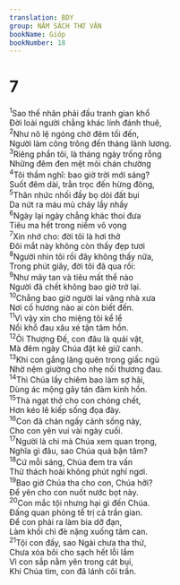 ```yaml
---
translation: BDY
group: NĂM SÁCH THƠ VĂN
bookName: Gióp 
bookNumber: 18
---
```


<div class="title"><h1>7</h1></div>
<span class="verse giop_7_1"><sup>1</sup>Sao thế nhân phải đấu tranh gian khổ<br/>Đời loài người chẳng khác lính đánh thuê,<br/></span>
<span class="verse giop_7_2"><sup>2</sup>Như nô lệ ngóng chờ đêm tối đến,<br/>Người làm công trông đến tháng lãnh lương.<br/></span>
<span class="verse giop_7_3"><sup>3</sup>Riêng phần tôi, là tháng ngày trống rỗng<br/>Những đêm đen mệt mỏi chán chường<br/></span>
<span class="verse giop_7_4"><sup>4</sup>Tôi thầm nghĩ: bao giờ trời mới sáng?<br/>Suốt đêm dài, trằn trọc đến hừng đông,<br/></span>
<span class="verse giop_7_5"><sup>5</sup>Thân nhức nhối đầy bọ dòi đất bụi<br/>Da nứt ra máu mủ chảy lầy nhầy<br/></span>
<span class="verse giop_7_6"><sup>6</sup>Ngày lại ngày chẳng khác thoi đưa<br/>Tiêu ma hết trong niềm vô vọng<br/></span>
<span class="verse giop_7_7"><sup>7</sup>Xin nhớ cho: đời tôi là hơi thở<br/>Đôi mắt này không còn thấy đẹp tươi<br/></span>
<span class="verse giop_7_8"><sup>8</sup>Người nhìn tôi rồi đây không thấy nữa,<br/>Trong phút giây, đời tôi đã qua rồi:<br/></span>
<span class="verse giop_7_9"><sup>9</sup>Như mây tan và tiêu mất thể nào<br/>Người đã chết không bao giờ trở lại.<br/></span>
<span class="verse giop_7_10"><sup>10</sup>Chẳng bao giờ người lai vãng nhà xưa<br/>Nơi cố hương nào ai còn biết đến.<br/></span>
<span class="verse giop_7_11"><sup>11</sup>Vì vậy xin cho miệng tôi kể lể<br/>Nổi khổ đau xâu xé tận tâm hồn.<br/></span>
<span class="verse giop_7_12"><sup>12</sup>Ôi Thượng Đế, con đâu là quái vật,<br/>Mà đêm ngày Chúa đặt kẻ giữ canh.<br/></span>
<span class="verse giop_7_13"><sup>13</sup>Khi con gắng lãng quên trong giấc ngủ<br/>Nhờ nệm giường cho nhẹ nối thương đau.<br/></span>
<span class="verse giop_7_14"><sup>14</sup>Thì Chúa lấy chiêm bao làm sợ hãi,<br/>Dùng ác mộng gây tán đảm kinh hồn.<br/></span>
<span class="verse giop_7_15"><sup>15</sup>Thà ngạt thở cho con chóng chết,<br/>Hơn kéo lê kiếp sống đọa đày.<br/></span>
<span class="verse giop_7_16"><sup>16</sup>Con đã chán ngấy cảnh sống này,<br/>Cho con yên vui vài ngày cuối.<br/></span>
<span class="verse giop_7_17"><sup>17</sup>Người là chi mà Chúa xem quan trọng,<br/>Nghĩa gì đâu, sao Chúa quá bận tâm?<br/></span>
<span class="verse giop_7_18"><sup>18</sup>Cứ mỗi sáng, Chúa đem tra vấn<br/>Thử thách hoài không phút nghỉ ngơi.<br/></span>
<span class="verse giop_7_19"><sup>19</sup>Bao giờ Chúa tha cho con, Chúa hỡi?<br/>Để yên cho con nuốt nước bọt này.<br/></span>
<span class="verse giop_7_20"><sup>20</sup>Con mắc tội nhưng hại gì đến Chúa.<br/>Đấng quan phòng tể trị cả trần gian.<br/>Để con phải ra làm bia dỡ đạn,<br/>Làm khối chì đè nặng xuống tâm can.<br/></span>
<span class="verse giop_7_21"><sup>21</sup>Tội con đấy, sao Ngài chưa tha thứ,<br/>Chưa xóa bôi cho sạch hết lỗi lầm<br/>Vì con sắp nằm yên trong cát bụi,<br/>Khi Chúa tìm, con đã lánh cõi trần.</span>
